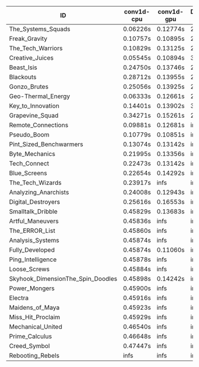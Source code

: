 |ID|conv1d-cpu|conv1d-gpu|DWSPConv2D-gpu|gemm-gpu|avg|
|-|-|-|-|-|-|
|The_Systems_Squads|0.06226s|0.12774s|2.77711s|1.76773s|1.18371s|
|Freak_Gravity|0.10757s|0.10895s|2.83324s|1.74896s|1.19968s|
|The_Tech_Warriors|0.10829s|0.13125s|2.85915s|1.75213s|1.21270s|
|Creative_Juices|0.05545s|0.10894s|3.06262s|1.88412s|1.27778s|
|Beast_Isis|0.24750s|0.13746s|2.83200s|1.90865s|1.28141s|
|Blackouts|0.28712s|0.13955s|2.82581s|1.88534s|1.28445s|
|Gonzo_Brutes|0.25056s|0.13925s|2.96740s|1.78498s|1.28555s|
|Geo-Thermal_Energy|0.06333s|0.12661s|2.80821s|2.18593s|1.29602s|
|Key_to_Innovation|0.14401s|0.13902s|3.02804s|2.09874s|1.35245s|
|Grapevine_Squad|0.34271s|0.15261s|2.83424s|2.47686s|1.45161s|
|Remote_Connections|0.09881s|0.12681s|infs|4.40489s|infs|
|Pseudo_Boom|0.10779s|0.10851s|infs|1.80610s|infs|
|Pint_Sized_Benchwarmers|0.13074s|0.13142s|infs|1.73776s|infs|
|Byte_Mechanics|0.21995s|0.13356s|infs|4.35860s|infs|
|Tech_Connect|0.22473s|0.13142s|infs|1.91676s|infs|
|Blue_Screens|0.22654s|0.14292s|infs|2.55846s|infs|
|The_Tech_Wizards|0.23917s|infs|infs|4.38071s|infs|
|Analyzing_Anarchists|0.24008s|0.12943s|infs|2.55669s|infs|
|Digital_Destroyers|0.25616s|0.16553s|infs|1.95531s|infs|
|Smalltalk_Dribble|0.45829s|0.13683s|infs|4.31499s|infs|
|Artful_Maneuvers|0.45836s|infs|infs|4.39083s|infs|
|The_ERROR_List|0.45860s|infs|infs|4.38639s|infs|
|Analysis_Systems|0.45874s|infs|infs|4.37913s|infs|
|Fully_Developed|0.45874s|0.11060s|infs|4.39126s|infs|
|Ping_Intelligence|0.45878s|infs|infs|4.39750s|infs|
|Loose_Screws|0.45884s|infs|infs|4.36584s|infs|
|Skyhook_DimensionThe_Spin_Doodles|0.45898s|0.14242s|infs|infs|infs|
|Power_Mongers|0.45900s|infs|infs|4.38921s|infs|
|Electra|0.45916s|infs|infs|4.39258s|infs|
|Maidens_of_Maya|0.45923s|infs|infs|4.39891s|infs|
|Miss_Hit_Proclaim|0.45929s|infs|infs|4.37531s|infs|
|Mechanical_United|0.46540s|infs|infs|4.35882s|infs|
|Prime_Calculus|0.46648s|infs|infs|4.37347s|infs|
|Creed_Symbol|0.47447s|infs|infs|4.35379s|infs|
|Rebooting_Rebels|infs|infs|infs|2.51574s|infs|
